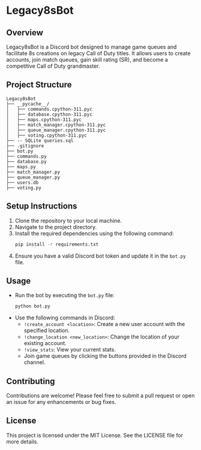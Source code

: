 # Legacy8sBot

## Overview
Legacy8sBot is a Discord bot designed to manage game queues and facilitate 8s creations on legacy Call of Duty titles. It allows users to create accounts, join match queues, gain skill rating (SR), and become a competitive Call of Duty grandmaster.

## Project Structure
```
Legacy8sBot
├── __pycache__/
│   ├── commands.cpython-311.pyc
│   ├── database.cpython-311.pyc
│   ├── maps.cpython-311.pyc
│   ├── match_manager.cpython-311.pyc
│   ├── queue_manager.cpython-311.pyc
│   ├── voting.cpython-311.pyc
├── -- SQLite queries.sql
├── .gitignore
├── bot.py
├── commands.py
├── database.py
├── maps.py
├── match_manager.py
├── queue_manager.py
├── users.db
├── voting.py
```

## Setup Instructions
1. Clone the repository to your local machine.
2. Navigate to the project directory.
3. Install the required dependencies using the following command:
   ```sh
   pip install -r requirements.txt
   ```
4. Ensure you have a valid Discord bot token and update it in the `bot.py` file.

## Usage
- Run the bot by executing the `bot.py` file:
  ```sh
  python bot.py
  ```
- Use the following commands in Discord:
  - `!create_account <location>`: Create a new user account with the specified location.
  - `!change_location <new_location>`: Change the location of your existing account.
  - `!view_stats`: View your current stats.
  - Join game queues by clicking the buttons provided in the Discord channel.

## Contributing
Contributions are welcome! Please feel free to submit a pull request or open an issue for any enhancements or bug fixes.

## License
This project is licensed under the MIT License. See the LICENSE file for more details.